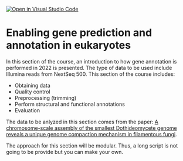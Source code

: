 [![Open in Visual Studio Code](https://classroom.github.com/assets/open-in-vscode-c66648af7eb3fe8bc4f294546bfd86ef473780cde1dea487d3c4ff354943c9ae.svg)](https://classroom.github.com/online_ide?assignment_repo_id=8959051&assignment_repo_type=AssignmentRepo)
# Enabling gene prediction and annotation in eukaryotes
In this section of the course, an introduction to how gene annotation is performed in 2022 is presented. The type of data to be used include Illumina reads from NextSeq 500.
This section of the course includes:
* Obtaining data
* Quality control
* Preprocessing (trimming)
* Perform structural and functional annotations
* Evaluation

The data to be anlyzed in this section comes from the paper: [A chromosome-scale assembly of the smallest Dothideomycete genome reveals a unique genome compaction mechanism in filamentous fungi](https://doi.org/10.1186/s12864-020-6732-8 "Wang et al. BMC Genomics 21:321 (2020)").

The approach for this section will be modular. Thus, a long script is not going to be provide but you can make your own.
